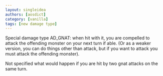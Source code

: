 ```yaml
---
layout: singleidea
authors: [aosdict]
category: [vanilla]
tags: [new damage type]
---
```

Special damage type AD_GNAT: when hit with it, you are compelled to attack the offending monster on your next turn if able. (Or as a weaker version, you can do things other than attack, but if you want to attack you must attack the offending monster).

Not specified what would happen if you are hit by two gnat attacks on the same turn.
